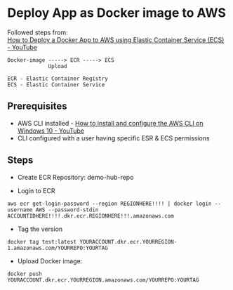 
# Deploy App as Docker image to AWS

Followed steps from:  
[How to Deploy a Docker App to AWS using Elastic Container Service (ECS) - YouTube](https://www.youtube.com/watch?v=zs3tyVgiBQQ)

```
Docker-image -----> ECR -----> ECS
             Upload

ECR - Elastic Container Registry
ECS - Elastic Container Service
```

## Prerequisites

- AWS CLI installed - [How to install and configure the AWS CLI on Windows 10 - YouTube](https://www.youtube.com/watch?v=jCHOsMPbcV0)
- CLI configured with a user having specific ESR & ECS permissions

## Steps
- Create ECR Repository: demo-hub-repo

- Login to ECR
```
aws ecr get-login-password --region REGIONHERE!!!! | docker login --username AWS --password-stdin ACCOUNTIDHERE!!!!.dkr.ecr.REGIONHERE!!!.amazonaws.com
```
- Tag the version
```
docker tag test:latest YOURACCOUNT.dkr.ecr.YOURREGION-1.amazonaws.com/YOURREPO:YOURTAG
```

- Upload Docker image:
```
docker push YOURACCOUNT.dkr.ecr.YOURREGION.amazonaws.com/YOURREPO:YOURTAG
```



